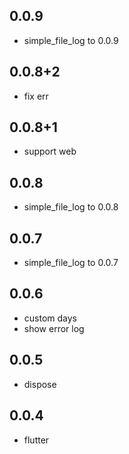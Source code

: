 ## 0.0.9

* simple_file_log to 0.0.9 

## 0.0.8+2

* fix err

## 0.0.8+1

* support web

## 0.0.8

* simple_file_log to 0.0.8

## 0.0.7

* simple_file_log to 0.0.7

## 0.0.6

* custom days
* show error log

## 0.0.5

* dispose

## 0.0.4

* flutter

